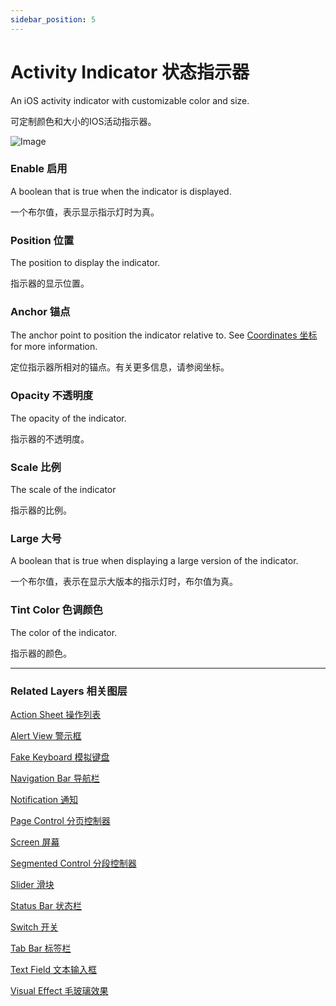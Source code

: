 ```yaml
---
sidebar_position: 5
---
```


# Activity Indicator 状态指示器

An iOS activity indicator with customizable color and size.

可定制颜色和大小的IOS活动指示器。

![Image](./../../../static/img/docs/iOS/activity-indicator.png)

### Enable 启用

A boolean that is true when the indicator is displayed.

一个布尔值，表示显示指示灯时为真。

### Position 位置

The position to display the indicator.

指示器的显示位置。

### Anchor 锚点

The anchor point to position the indicator relative to. See [Coordinates 坐标](./../Concepts/Coordinates.md) for more information.

定位指示器所相对的锚点。有关更多信息，请参阅坐标。

### Opacity 不透明度

The opacity of the indicator.

指示器的不透明度。

### Scale 比例

The scale of the indicator

指示器的比例。

### Large 大号

A boolean that is true when displaying a large version of the indicator.

一个布尔值，表示在显示大版本的指示灯时，布尔值为真。

### Tint Color 色调颜色

The color of the indicator.

指示器的颜色。

------

### Related Layers 相关图层

[Action Sheet 操作列表](./Action%20Sheet.md)

[Alert View 警示框](./Alert%20View.md)

[Fake Keyboard 模拟键盘](./Fake%20Keyboard.md)

[Navigation Bar 导航栏](./Navigation%20Bar.md)

[Notification 通知](./Notification.md)

[Page Control 分页控制器](./Page%20Control.md)

[Screen 屏幕](./Screen.md)

[Segmented Control 分段控制器](./Segmented%20Control.md)

[Slider 滑块](./Slider.md)

[Status Bar 状态栏](./Status%20bar.md)

[Switch 开关](./Switch.md)

[Tab Bar 标签栏](./Tab%20Bar.md)

[Text Field 文本输入框](./Text%20Field.md)

[Visual Effect 毛玻璃效果](./Visual%20Effect.md)
